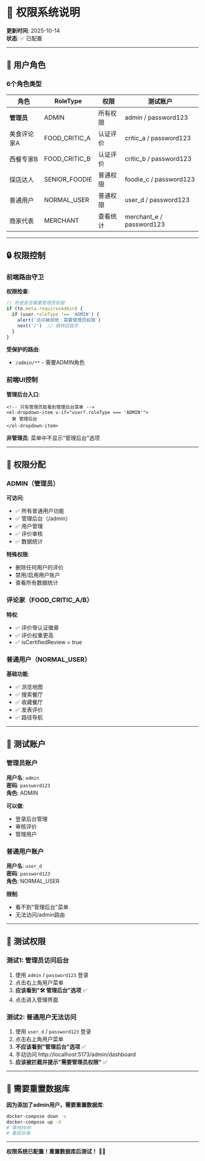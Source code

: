 # 🔐 权限系统说明

**更新时间**: 2025-10-14  
**状态**: ✅ 已配置

---

## 👥 用户角色

### 6个角色类型

| 角色 | RoleType | 权限 | 测试账户 |
|------|----------|------|---------|
| **管理员** | ADMIN | 所有权限 | admin / password123 |
| 美食评论家A | FOOD_CRITIC_A | 认证评价 | critic_a / password123 |
| 西餐专家B | FOOD_CRITIC_B | 认证评价 | critic_b / password123 |
| 探店达人 | SENIOR_FOODIE | 普通权限 | foodie_c / password123 |
| 普通用户 | NORMAL_USER | 普通权限 | user_d / password123 |
| 商家代表 | MERCHANT | 查看统计 | merchant_e / password123 |

---

## 🔒 权限控制

### 前端路由守卫

**权限检查**:
```javascript
// 检查是否需要管理员权限
if (to.meta.requiresAdmin) {
  if (user.roleType !== 'ADMIN') {
    alert('访问被拒绝：需要管理员权限')
    next('/')  // 跳转回首页
  }
}
```

**受保护的路由**:
- `/admin/**` - 需要ADMIN角色

### 前端UI控制

**管理后台入口**:
```vue
<!-- 只有管理员能看到管理后台菜单 -->
<el-dropdown-item v-if="user?.roleType === 'ADMIN'">
  🛠️ 管理后台
</el-dropdown-item>
```

**非管理员**: 菜单中不显示"管理后台"选项

---

## 🎯 权限分配

### ADMIN（管理员）

**可访问**:
- ✅ 所有普通用户功能
- ✅ 管理后台（/admin）
- ✅ 用户管理
- ✅ 评价审核
- ✅ 数据统计

**特殊权限**:
- 删除任何用户的评价
- 禁用/启用用户账户
- 查看所有数据统计

### 评论家（FOOD_CRITIC_A/B）

**特权**:
- ✅ 评价带认证徽章
- ✅ 评价权重更高
- ✅ isCertifiedReview = true

### 普通用户（NORMAL_USER）

**基础功能**:
- ✅ 浏览地图
- ✅ 搜索餐厅
- ✅ 收藏餐厅
- ✅ 发表评价
- ✅ 路径导航

---

## 🔑 测试账户

### 管理员账户

**用户名**: `admin`  
**密码**: `password123`  
**角色**: ADMIN

**可以做**:
- 登录后台管理
- 审核评价
- 管理用户

### 普通用户账户

**用户名**: `user_d`  
**密码**: `password123`  
**角色**: NORMAL_USER

**限制**:
- 看不到"管理后台"菜单
- 无法访问/admin路由

---

## 🚀 测试权限

### 测试1: 管理员访问后台

1. 使用 `admin` / `password123` 登录
2. 点击右上角用户菜单
3. **应该看到"🛠️ 管理后台"选项** ✅
4. 点击进入管理界面

### 测试2: 普通用户无法访问

1. 使用 `user_d` / `password123` 登录
2. 点击右上角用户菜单
3. **不应该看到"管理后台"选项** ✅
4. 手动访问 http://localhost:5173/admin/dashboard
5. **应该被拦截并提示"需要管理员权限"** ✅

---

## 🔧 需要重置数据库

**因为添加了admin用户，需要重置数据库**:

```bash
docker-compose down -v
docker-compose up -d
# 等待30秒
# 重启后端
```

---

**权限系统已配置！重置数据库后测试！** 🔐✅
